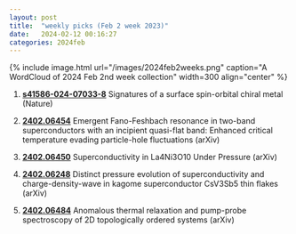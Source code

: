 ```yaml
---
layout: post
title:  "weekly picks (Feb 2 week 2023)"
date:   2024-02-12 00:16:27
categories: 2024feb
---
```



{% include image.html url="/images/2024feb2weeks.png" caption="A WordCloud of 2024 Feb 2nd week collection" width=300 align="center" %}



1. **[s41586-024-07033-8](https://www.nature.com/articles/s41586-024-07033-8)** Signatures of a surface spin-orbital chiral metal (Nature)





1. **[2402.06454](http://arxiv.org/abs/2402.06454)** Emergent Fano-Feshbach resonance in two-band superconductors with an incipient quasi-flat band: Enhanced critical temperature evading particle-hole fluctuations (arXiv)

1. **[2402.06450](http://arxiv.org/abs/2402.06450)** Superconductivity in La4Ni3O10 Under Pressure (arXiv)

1. **[2402.06248](http://arxiv.org/abs/2402.06248)** Distinct pressure evolution of superconductivity and charge-density-wave in kagome superconductor CsV3Sb5 thin flakes (arXiv)

1. **[2402.06484](http://arxiv.org/abs/2402.06484)** Anomalous thermal relaxation and pump-probe spectroscopy of 2D topologically ordered systems (arXiv)
